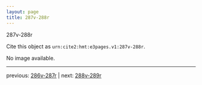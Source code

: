 ```yaml
---
layout: page
title: 287v-288r
---
```


287v-288r

Cite this object as `urn:cite2:hmt:e3pages.v1:287v-288r`.

No image available. 



---

previous: [286v-287r](../286v-287r/) | next: [288v-289r](../288v-289r/)